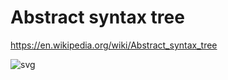 # Abstract syntax tree

https://en.wikipedia.org/wiki/Abstract_syntax_tree


![svg](https://upload.wikimedia.org/wikipedia/commons/c/c7/Abstract_syntax_tree_for_Euclidean_algorithm.svg)
